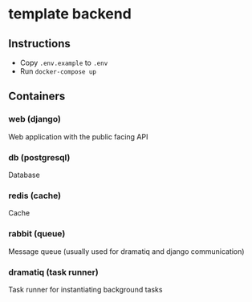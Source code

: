 # template backend

## Instructions

* Copy `.env.example` to `.env`
* Run `docker-compose up`

## Containers

### web (django)

Web application with the public facing API

### db (postgresql)

Database 

### redis (cache)

Cache

### rabbit (queue)

Message queue (usually used for dramatiq and django communication)

### dramatiq (task runner)

Task runner for instantiating background tasks
